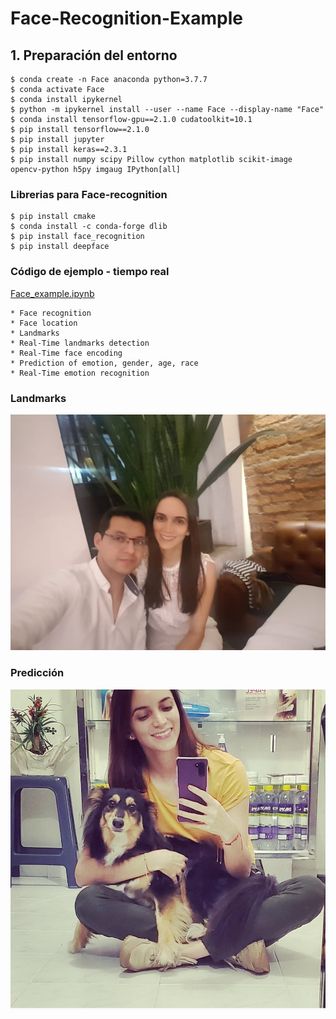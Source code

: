 # Face-Recognition-Example

## 1. Preparación del entorno
    $ conda create -n Face anaconda python=3.7.7
    $ conda activate Face
    $ conda install ipykernel
    $ python -m ipykernel install --user --name Face --display-name "Face"
    $ conda install tensorflow-gpu==2.1.0 cudatoolkit=10.1
    $ pip install tensorflow==2.1.0
    $ pip install jupyter
    $ pip install keras==2.3.1
    $ pip install numpy scipy Pillow cython matplotlib scikit-image opencv-python h5py imgaug IPython[all]
    
### Librerias para Face-recognition

    $ pip install cmake
    $ conda install -c conda-forge dlib
    $ pip install face_recognition
    $ pip install deepface
    
### Código de ejemplo - tiempo real
   
[Face_example.ipynb](https://github.com/DavidReveloLuna/Face-Recognition-Example/blob/master/Face_example.ipynb)
   
    * Face recognition
    * Face location
    * Landmarks
    * Real-Time landmarks detection
    * Real-Time face encoding 
    * Prediction of emotion, gender, age, race
    * Real-Time emotion recognition
    

    
### Landmarks

![Landmarks](https://github.com/DavidReveloLuna/Face-Recognition-Example/blob/master/assets/foto1.jpg)

### Predicción

![Landmarks](https://github.com/DavidReveloLuna/Face-Recognition-Example/blob/master/assets/foto2.jpg)
